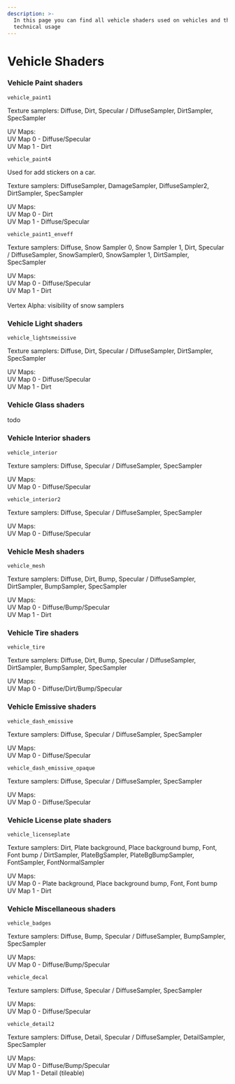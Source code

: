 ```yaml
---
description: >-
  In this page you can find all vehicle shaders used on vehicles and their
  technical usage
---
```


# Vehicle Shaders

### Vehicle Paint shaders

`vehicle_paint1`

Texture samplers: Diffuse, Dirt, Specular / DiffuseSampler, DirtSampler, SpecSampler

UV Maps:\
UV Map 0 - Diffuse/Specular\
UV Map 1 - Dirt

`vehicle_paint4`

Used for add stickers on a car.

Texture samplers: DiffuseSampler, DamageSampler, DiffuseSampler2, DirtSampler, SpecSampler

UV Maps:\
UV Map 0 - Dirt\
UV Map 1 - Diffuse/Specular

`vehicle_paint1_enveff`

Texture samplers: Diffuse, Snow Sampler 0, Snow Sampler 1, Dirt, Specular / DiffuseSampler, SnowSampler0, SnowSampler 1, DirtSampler, SpecSampler

UV Maps:\
UV Map 0 - Diffuse/Specular\
UV Map 1 - Dirt\
\
Vertex Alpha: visibility of snow samplers

### Vehicle Light shaders

`vehicle_lightsmeissive`

Texture samplers: Diffuse, Dirt, Specular / DiffuseSampler, DirtSampler, SpecSampler

UV Maps:\
UV Map 0 - Diffuse/Specular\
UV Map 1 - Dirt

### Vehicle Glass shaders

todo

### Vehicle Interior shaders

`vehicle_interior`

Texture samplers: Diffuse, Specular / DiffuseSampler, SpecSampler

UV Maps:\
UV Map 0 - Diffuse/Specular

`vehicle_interior2`

Texture samplers: Diffuse, Specular / DiffuseSampler, SpecSampler

UV Maps:\
UV Map 0 - Diffuse/Specular

### Vehicle Mesh shaders

`vehicle_mesh`

Texture samplers: Diffuse, Dirt, Bump, Specular / DiffuseSampler, DirtSampler, BumpSampler, SpecSampler

UV Maps:\
UV Map 0 - Diffuse/Bump/Specular\
UV Map 1 - Dirt&#x20;

### Vehicle Tire shaders

`vehicle_tire`

Texture samplers: Diffuse, Dirt, Bump, Specular / DiffuseSampler, DirtSampler, BumpSampler, SpecSampler

UV Maps:\
UV Map 0 - Diffuse/Dirt/Bump/Specular

### Vehicle Emissive shaders

`vehicle_dash_emissive`

Texture samplers: Diffuse, Specular / DiffuseSampler, SpecSampler

UV Maps:\
UV Map 0 - Diffuse/Specular

`vehicle_dash_emissive_opaque`

Texture samplers: Diffuse, Specular / DiffuseSampler, SpecSampler

UV Maps:\
UV Map 0 - Diffuse/Specular

### Vehicle License plate shaders

`vehicle_licenseplate`

Texture samplers: Dirt, Plate background, Place background bump, Font, Font bump / DirtSampler, PlateBgSampler, PlateBgBumpSampler, FontSampler, FontNormalSampler

UV Maps:\
UV Map 0 - Plate background, Place background bump, Font, Font bump\
UV Map 1 - Dirt

### Vehicle Miscellaneous shaders

`vehicle_badges`

Texture samplers: Diffuse, Bump, Specular / DiffuseSampler, BumpSampler, SpecSampler

UV Maps:\
UV Map 0 - Diffuse/Bump/Specular

`vehicle_decal`

Texture samplers: Diffuse, Specular / DiffuseSampler, SpecSampler

UV Maps:\
UV Map 0 - Diffuse/Specular

`vehicle_detail2`

Texture samplers: Diffuse, Detail, Specular / DiffuseSampler, DetailSampler, SpecSampler

UV Maps:\
UV Map 0 - Diffuse/Bump/Specular\
UV Map 1 - Detail (tileable)
